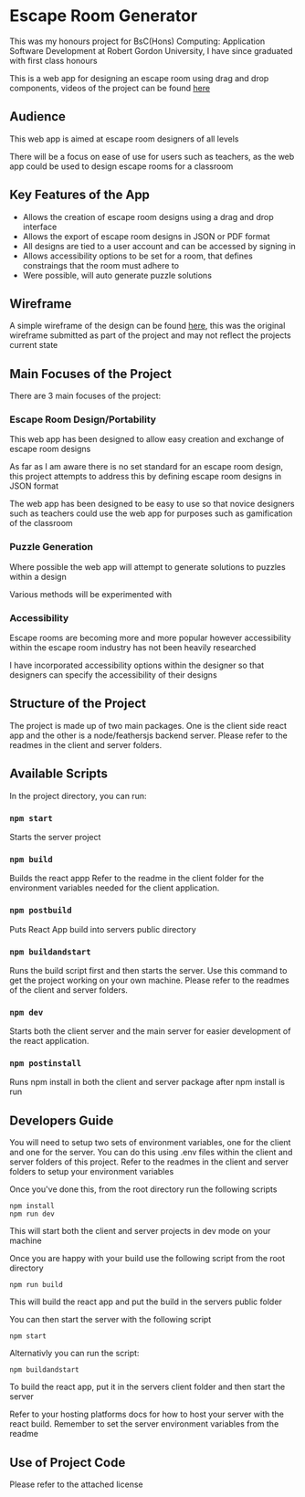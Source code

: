 # Escape Room Generator
This was my honours project for BsC(Hons) Computing: Application Software Development at Robert Gordon University, I have since graduated with first class honours

This is a web app for designing an escape room using drag and drop components, videos of the project can be found [here](https://www.youtube.com/playlist?list=PLbEHeQNU7jcQWKMR6TECMAHtNvJxbaehY)
## Audience 
This web app is aimed at escape room designers of all levels  

There will be a focus on ease of use for users such as teachers, as the web app could be used to design escape rooms for a classroom
## Key Features of the App 
- Allows the creation of escape room designs using a drag and drop interface 
- Allows the export of escape room designs in JSON or PDF format 
- All designs are tied to a user account and can be accessed by signing in 
- Allows accessibility options to be set for a room, that defines constraings that the room must adhere to
- Were possible, will auto generate puzzle solutions 
## Wireframe 
A simple wireframe of the design can be found [here](https://ninjamock.com/s/KCMW2Tx), this was the original wireframe submitted as part of the project and may not reflect the projects current state 
## Main Focuses of the Project 
There are 3 main focuses of the project: 
### Escape Room Design/Portability 
This web app has been designed to allow easy creation and exchange of escape room designs  

As far as I am aware there is no set standard for an escape room design, this project attempts to address this by defining escape room designs in JSON format   

The web app has been designed to be easy to use so that novice designers such as teachers could use the web app for purposes such as gamification of the classroom 
### Puzzle Generation 
Where possible the web app will attempt to generate solutions to puzzles within a design  

Various methods will be experimented with 
### Accessibility 
Escape rooms are becoming more and more popular however accessibility within the escape room industry has not been heavily researched   

I have incorporated accessibility options within the designer so that designers can specify the accessibility of their designs 
## Structure of the Project
The project is made up of two main packages. One is the client side react app and the other is a node/feathersjs backend server. Please refer to the readmes in the client and server folders.
## Available Scripts
In the project directory, you can run:
### `npm start`
Starts the server project
### `npm build`
Builds the react appp
Refer to the readme in the client folder for the environment variables needed for the client application.
### `npm postbuild`
Puts React App build into servers public directory
### `npm buildandstart`
Runs the build script first and then starts the server. Use this command to get the project working on your own machine. Please refer to the readmes of the client and server folders.
### `npm dev`
Starts both the client server and the main server for easier development of the react application.
### `npm postinstall`
Runs npm install in both the client and server package after npm install is run
## Developers Guide
You will need to setup two sets of environment variables, one for the client and one for the server. You can do this using .env files within 
the client and server folders of this project. Refer to the readmes in the client and server folders to setup your environment variables

Once you've done this, from the root directory run the following scripts

    npm install
    npm run dev

This will start both the client and server projects in dev mode on your machine

Once you are happy with your build use the following script from the root directory

    npm run build

This will build the react app and put the build in the servers public folder

You can then start the server with the following script

    npm start

Alternativly you can run the script:

    npm buildandstart

To build the react app, put it in the servers client folder and then start the server

Refer to your hosting platforms docs for how to host your server with the react build. Remember to set the server environment variables from the readme
## Use of Project Code 
Please refer to the attached license
